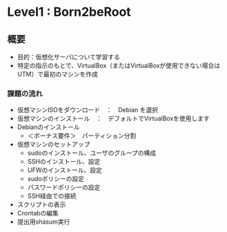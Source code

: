 # Level1 : Born2beRoot

## 概要
- 目的：仮想化サーバについて学習する
- 特定の指示のもとで、VirtualBox（またはVirtualBoxが使用できない場合はUTM）で最初のマシンを作成

### 課題の流れ
- 仮想マシンISOをダウンロード　：　Debian を選択
- 仮想マシンのインストール　：　デフォルトでVirtualBoxを使用します
- Debianのインストール
    - ＜ボーナス要件＞　パーティション分割
- 仮想マシンのセットアップ
    - sudoのインストール、ユーザのグループの構成
    - SSHのインストール、設定
    - UFWのインストール、設定
    - sudoポリシーの設定
    - パスワードポリシーの設定
    - SSH経由での接続
- スクリプトの表示
- Crontabの編集
- 提出用shasum実行
